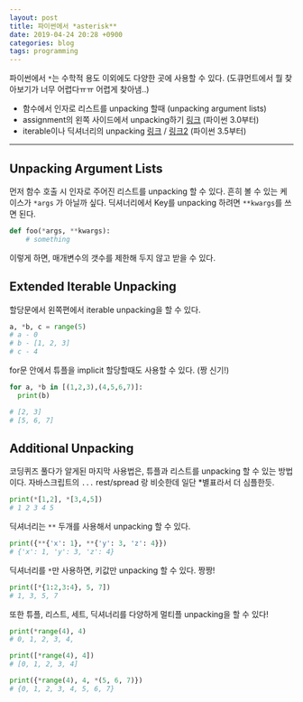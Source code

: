 ```yaml
---
layout: post
title: 파이썬에서 *asterisk**
date: 2019-04-24 20:28 +0900
categories: blog
tags: programming
---
```




파이썬에서 `*`는 수학적 용도 이외에도 다양한 곳에 사용할 수 있다.
(도큐먼트에서 뭘 찾아보기가 너무 어렵다ㅠㅠ 어렵게 찾아냄..)

- 함수에서 인자로 리스트를 unpacking 할때 (unpacking argument lists)
- assignment의 왼쪽 사이드에서 unpacking하기 [링크](https://www.python.org/dev/peps/pep-3132/) (파이썬 3.0부터)
- iterable이나 딕셔너리의 unpacking [링크](https://www.python.org/dev/peps/pep-0448/) / [링크2](https://docs.python.org/3/whatsnew/3.5.html#whatsnew-pep-448) (파이썬 3.5부터)

---

## Unpacking Argument Lists

먼저 함수 호출 시 인자로 주어진 리스트를 unpacking 할 수 있다. 흔히 볼 수 있는 케이스가 `*args` 가 아닐까 싶다. 딕셔너리에서 Key를 unpacking 하려면 `**kwargs`를 쓰면 된다.

```py
def foo(*args, **kwargs):
    # something
```

이렇게 하면, 매개변수의 갯수를 제한해 두지 않고 받을 수 있다.


## Extended Iterable Unpacking

할당문에서 왼쪽편에서 iterable unpacking을 할 수 있다.

```py
a, *b, c = range(5)
# a - 0
# b - [1, 2, 3]
# c - 4
```

for문 안에서 튜플을 implicit 할당할때도 사용할 수 있다. (짱 신기!)

```py
for a, *b in [(1,2,3),(4,5,6,7)]:
  print(b)

# [2, 3]
# [5, 6, 7]
```


## Additional Unpacking


코딩퀴즈 풀다가 알게된 마지막 사용법은, 튜플과 리스트를 unpacking 할 수 있는 방법이다.
자바스크립트의 `...` rest/spread 랑 비슷한데 일단 *별표라서 더 심플한듯.

```py
print(*[1,2], *[3,4,5])
# 1 2 3 4 5
```

딕셔너리는 `**` 두개를 사용해서 unpacking 할 수 있다.

```py
print({**{'x': 1}, **{'y': 3, 'z': 4}})
# {'x': 1, 'y': 3, 'z': 4}
```

딕셔너리를 `*`만 사용하면, 키값만 unpacking 할 수 있다. 짱짱!

```py
print([*{1:2,3:4}, 5, 7])
# 1, 3, 5, 7
```


또한 튜플, 리스트, 세트, 딕셔너리를 다양하게 멀티플 unpacking을 할 수 있다!

```py
print(*range(4), 4)
# 0, 1, 2, 3, 4,

print([*range(4), 4])
# [0, 1, 2, 3, 4]

print({*range(4), 4, *(5, 6, 7)})
# {0, 1, 2, 3, 4, 5, 6, 7}

```

